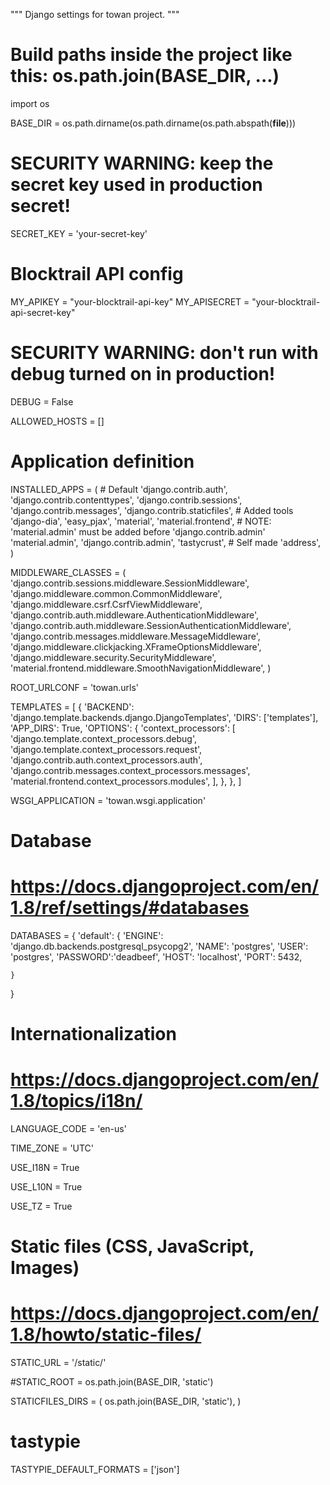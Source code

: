 """
Django settings for towan project.
"""

# Build paths inside the project like this: os.path.join(BASE_DIR, ...)
import os

BASE_DIR = os.path.dirname(os.path.dirname(os.path.abspath(__file__)))

# SECURITY WARNING: keep the secret key used in production secret!
SECRET_KEY = 'your-secret-key'

# Blocktrail API config
MY_APIKEY = "your-blocktrail-api-key"
MY_APISECRET = "your-blocktrail-api-secret-key"


# SECURITY WARNING: don't run with debug turned on in production!
DEBUG = False

ALLOWED_HOSTS = []


# Application definition

INSTALLED_APPS = (
    # Default
    'django.contrib.auth',
    'django.contrib.contenttypes',
    'django.contrib.sessions',
    'django.contrib.messages',
    'django.contrib.staticfiles',
    # Added tools
    'django-dia',
    'easy_pjax',
    'material',
    'material.frontend',
    #  NOTE: 'material.admin' must be added before 'django.contrib.admin'
    'material.admin',
    'django.contrib.admin',
    'tastycrust',
    # Self made
    'address',
)

MIDDLEWARE_CLASSES = (
    'django.contrib.sessions.middleware.SessionMiddleware',
    'django.middleware.common.CommonMiddleware',
    'django.middleware.csrf.CsrfViewMiddleware',
    'django.contrib.auth.middleware.AuthenticationMiddleware',
    'django.contrib.auth.middleware.SessionAuthenticationMiddleware',
    'django.contrib.messages.middleware.MessageMiddleware',
    'django.middleware.clickjacking.XFrameOptionsMiddleware',
    'django.middleware.security.SecurityMiddleware',
    'material.frontend.middleware.SmoothNavigationMiddleware',
)

ROOT_URLCONF = 'towan.urls'

TEMPLATES = [
    {
        'BACKEND': 'django.template.backends.django.DjangoTemplates',
        'DIRS': ['templates'],
        'APP_DIRS': True,
        'OPTIONS': {
            'context_processors': [
                'django.template.context_processors.debug',
                'django.template.context_processors.request',
                'django.contrib.auth.context_processors.auth',
                'django.contrib.messages.context_processors.messages',
                'material.frontend.context_processors.modules',
            ],
        },
    },
]

WSGI_APPLICATION = 'towan.wsgi.application'


# Database
# https://docs.djangoproject.com/en/1.8/ref/settings/#databases

DATABASES = {
    'default': {
        'ENGINE': 'django.db.backends.postgresql_psycopg2',
        'NAME': 'postgres',
        'USER': 'postgres',
        'PASSWORD':'deadbeef',
        'HOST': 'localhost',
        'PORT': 5432,

    }
}


# Internationalization
# https://docs.djangoproject.com/en/1.8/topics/i18n/

LANGUAGE_CODE = 'en-us'

TIME_ZONE = 'UTC'

USE_I18N = True

USE_L10N = True

USE_TZ = True


# Static files (CSS, JavaScript, Images)
# https://docs.djangoproject.com/en/1.8/howto/static-files/

STATIC_URL = '/static/'

#STATIC_ROOT = os.path.join(BASE_DIR, 'static')

STATICFILES_DIRS = (
    os.path.join(BASE_DIR, 'static'),
)

# tastypie
TASTYPIE_DEFAULT_FORMATS = ['json']
